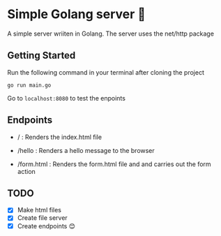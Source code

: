 # Simple Golang server :satellite:

A simple server wriiten in Golang. The server uses the net/http package

## Getting Started

 Run the following command in your terminal after cloning the project

 `go run main.go`

 Go to `localhost:8080` to test the enpoints

## Endpoints

- / : Renders the index.html file

- /hello : Renders a hello message to the browser

- /form.html : Renders the form.html file and and carries out the form action

## TODO

- [x]  Make html files
- [x]  Create file server
- [x]  Create endpoints :blush:
